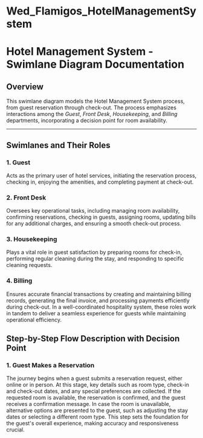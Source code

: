 # Wed_Flamigos_HotelManagementSystem
# Hotel Management System - Swimlane Diagram Documentation

## Overview
This swimlane diagram models the Hotel Management System process, from guest reservation through check-out. The process emphasizes interactions among the *Guest*, *Front Desk*, *Housekeeping*, and *Billing* departments, incorporating a decision point for room availability.

---

## Swimlanes and Their Roles

### 1. Guest 
Acts as the primary user of hotel services, initiating the reservation process, checking in, enjoying the amenities, and completing payment at check-out.
### 2. Front Desk
Oversees key operational tasks, including managing room availability, confirming reservations, checking in guests, assigning rooms, updating bills for any additional charges, and ensuring a smooth check-out process.
### 3. Housekeeping
Plays a vital role in guest satisfaction by preparing rooms for check-in, performing regular cleaning during the stay, and responding to specific cleaning requests.
### 4. Billing
Ensures accurate financial transactions by creating and maintaining billing records, generating the final invoice, and processing payments efficiently during check-out.
In a well-coordinated hospitality system, these roles work in tandem to deliver a seamless experience for guests while maintaining operational efficiency.

## Step-by-Step Flow Description with Decision Point
### 1. Guest Makes a Reservation
The journey begins when a guest submits a reservation request, either online or in person. At this stage, key details such as room type, check-in and check-out dates, and any special preferences are collected.
If the requested room is available, the reservation is confirmed, and the guest receives a confirmation message. In case the room is unavailable, alternative options are presented to the guest, such as adjusting the stay dates or selecting a different room type.
This step sets the foundation for the guest's overall experience, making accuracy and responsiveness crucial.









